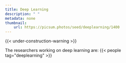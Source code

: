 ```yaml
---
title: Deep Learning
description: " "
metadata: none
thumbnail: 
    url: https://picsum.photos/seed/deeplearning/1400
---
```


{{< under-construction-warning >}}

The researchers working on deep learning are:
{{< people tag="deeplearning" >}}
